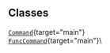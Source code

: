 ## Classes

[`Command`](../object/Command.html#Command){target="main"}\
[`FuncCommand`](../object/FuncCommand.html#FuncCommand){target="main"}\
